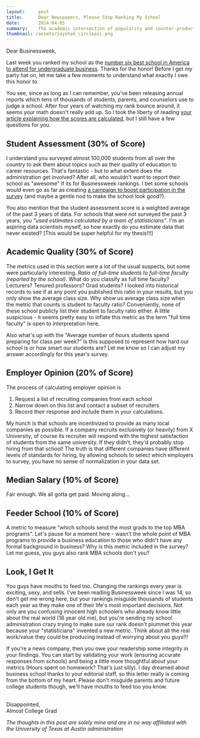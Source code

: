 ```yaml
---
layout:     post
title:      Dear Newspapers, Please Stop Ranking My School
date:       2014-04-05 
summary:    The academic intersection of popularity and counter-productivity
thumbnail: /assets/jayshah_circlepic.png
---
```


Dear Businessweek,

Last week you ranked my school as the [number six best school in America to attend for undergraduate business](http://www.businessweek.com/bschools/rankings#5). Thanks for the honor! Before I get my party hat on, let me take a few moments to understand what exactly I owe this honor to.

You see, since as long as I can remember, you've been releasing annual reports which tens of thousands of students, parents, and counselors use to judge a school. After four years of watching my rank bounce around, it seems your math doesn't really add up. So I took the liberty of reading [your article explaining how the scores are calculated](http://www.businessweek.com/articles/2014-04-04/best-undergraduate-business-schools-2014-methodology-for-how-we-ranked-the-schools), but I still have a few questions for you. 

## Student Assessment (30% of Score)

I understand you surveyed almost 100,000 students from all over the country to ask them about topics such as their quality of education to career resources. That's fantastic - but to what extent does the administration get involved? After all, who wouldn't want to report their school as "awesome" if its for Businessweek rankings. I bet some schools would even go as far as creating [a campaign to boost participation in the survey](https://www.facebook.com/RtR.UMN/info) (and maybe a gentle nod to make the school look good?). 

You also mention that the student assessment score is a weighted average of the past 3 years of data. For schools that were not surveyed the past 3 years, you *"used estimates calculated by a team of statisticians"*. I'm an aspiring data scientists myself, so how exactly do you estimate data that never existed? [This would be super helpful for my thesis!!!]

## Academic Quality (30% of Score)

The metrics used in this section were a lot of the usual suspects, but some were particularly interesting. *Ratio of full-time students to full-time faculty (reported by the school)*. What do you classify as full time faculty? Lecturers? Tenured professors? Grad students? I looked into historical records to see if at any point you published this ratio in your results, but you only show the average class size. Why show us average class size when the metric that counts is student to faculty ratio? Conveniently, none of these school publicly list their student to faculty ratio either. A little suspicious - it seems pretty easy to inflate this metric as the term "full time faculty" is open to interpretation here.

Also what's up with the "Average number of hours students spend preparing for class per week?" Is this supposed to represent how hard our school is or how smart our students are? Let me know so I can adjust my answer accordingly for this year's survey. 

## Employer Opinion (20% of Score)

The process of calculating employer opinion is 

1. Request a list of recruiting companies from each school 
2. Narrow down on this list and contact a subset of recruiters 
3. Record their response and include them in your calculations. 

My hunch is that schools are incentivized to provide as many local companies as possible. If a company recruits exclusively (or heavily) from X University, of course its recruiter will respond with the highest satisfaction of students from the same university. If they didn't, they'd probably stop hiring from that school! The truth is that different companies have different levels of standards for hiring, by allowing schools to select which employers to survey, you have no sense of normalization in your data set. 

## Median Salary (10% of Score)

Fair enough. We all gotta get paid. Moving along...

## Feeder School (10% of Score)

A metric to measure "which schools send the most grads to the top MBA programs". Let's pause for a moment here - wasn't the whole point of MBA programs to provide a business education to those who didn't have any formal background in business? Why is this metric included in the survey? Let me guess, you guys also rank MBA schools don't you?

## Look, I Get It

You guys have mouths to feed too. Changing the rankings every year is exciting, sexy, and sells. I've been reading Businessweek since I was 14, so don't get me wrong here, but your rankings misguide thousands of students each year as they make one of their life's most important decisions. Not only are you confusing innocent high schoolers who already know little about the real world (18 year old me), but you're sending my school administration crazy trying to make sure our rank doesn't plummet this year because your "statisticians" invented a new metric. Think about all the real work/value they could be producing instead of worrying about you guys!!!

If you're a news company, then you owe your readership some integrity in your findings. You can start by validating your work (ensuring accurate responses from schools) and being a little more thoughtful about your metrics (Hours spent on homework? That's just silly). I day dreamed about business school thanks to your editorial staff, so this letter really is coming from the bottom of my heart. Please don't misguide parents and future college students though, we'll have mouths to feed too you know.

<br>
Disappointed,<br>
Almost College Grad


*The thoughts in this post are solely mine and are in no way affiliated with the University of Texas at Austin administration*